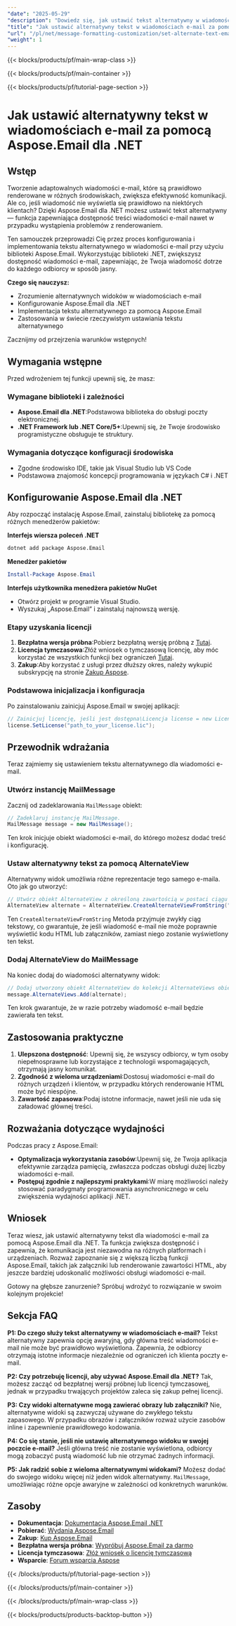 ```yaml
---
"date": "2025-05-29"
"description": "Dowiedz się, jak ustawić tekst alternatywny w wiadomościach e-mail przy użyciu Aspose.Email dla platformy .NET. Zwiększ dostępność wiadomości e-mail i kompatybilność między różnymi klientami."
"title": "Jak ustawić alternatywny tekst w wiadomościach e-mail za pomocą Aspose.Email dla .NET&#58; Kompletny przewodnik"
"url": "/pl/net/message-formatting-customization/set-alternate-text-emails-aspose-dotnet/"
"weight": 1
---
```


{{< blocks/products/pf/main-wrap-class >}}

{{< blocks/products/pf/main-container >}}

{{< blocks/products/pf/tutorial-page-section >}}
# Jak ustawić alternatywny tekst w wiadomościach e-mail za pomocą Aspose.Email dla .NET

## Wstęp

Tworzenie adaptowalnych wiadomości e-mail, które są prawidłowo renderowane w różnych środowiskach, zwiększa efektywność komunikacji. Ale co, jeśli wiadomość nie wyświetla się prawidłowo na niektórych klientach? Dzięki Aspose.Email dla .NET możesz ustawić tekst alternatywny — funkcja zapewniająca dostępność treści wiadomości e-mail nawet w przypadku wystąpienia problemów z renderowaniem.

Ten samouczek przeprowadzi Cię przez proces konfigurowania i implementowania tekstu alternatywnego w wiadomości e-mail przy użyciu biblioteki Aspose.Email. Wykorzystując biblioteki .NET, zwiększysz dostępność wiadomości e-mail, zapewniając, że Twoja wiadomość dotrze do każdego odbiorcy w sposób jasny.

**Czego się nauczysz:**
- Zrozumienie alternatywnych widoków w wiadomościach e-mail
- Konfigurowanie Aspose.Email dla .NET
- Implementacja tekstu alternatywnego za pomocą Aspose.Email
- Zastosowania w świecie rzeczywistym ustawiania tekstu alternatywnego

Zacznijmy od przejrzenia warunków wstępnych!

## Wymagania wstępne

Przed wdrożeniem tej funkcji upewnij się, że masz:

### Wymagane biblioteki i zależności
- **Aspose.Email dla .NET**:Podstawowa biblioteka do obsługi poczty elektronicznej.
- **.NET Framework lub .NET Core/5+**:Upewnij się, że Twoje środowisko programistyczne obsługuje te struktury.

### Wymagania dotyczące konfiguracji środowiska
- Zgodne środowisko IDE, takie jak Visual Studio lub VS Code
- Podstawowa znajomość koncepcji programowania w językach C# i .NET

## Konfigurowanie Aspose.Email dla .NET

Aby rozpocząć instalację Aspose.Email, zainstaluj bibliotekę za pomocą różnych menedżerów pakietów:

**Interfejs wiersza poleceń .NET**
```bash
dotnet add package Aspose.Email
```

**Menedżer pakietów**
```powershell
Install-Package Aspose.Email
```

**Interfejs użytkownika menedżera pakietów NuGet**
- Otwórz projekt w programie Visual Studio.
- Wyszukaj „Aspose.Email” i zainstaluj najnowszą wersję.

### Etapy uzyskania licencji
1. **Bezpłatna wersja próbna**:Pobierz bezpłatną wersję próbną z [Tutaj](https://releases.aspose.com/email/net/).
2. **Licencja tymczasowa**:Złóż wniosek o tymczasową licencję, aby móc korzystać ze wszystkich funkcji bez ograniczeń [Tutaj](https://purchase.aspose.com/temporary-license/).
3. **Zakup**:Aby korzystać z usługi przez dłuższy okres, należy wykupić subskrypcję na stronie [Zakup Aspose](https://purchase.aspose.com/buy).

### Podstawowa inicjalizacja i konfiguracja
Po zainstalowaniu zainicjuj Aspose.Email w swojej aplikacji:

```csharp
// Zainicjuj licencję, jeśli jest dostępna\Licencja license = new License();
license.SetLicense("path_to_your_license.lic");
```

## Przewodnik wdrażania

Teraz zajmiemy się ustawieniem tekstu alternatywnego dla wiadomości e-mail.

### Utwórz instancję MailMessage
Zacznij od zadeklarowania `MailMessage` obiekt:

```csharp
// Zadeklaruj instancję MailMessage.
MailMessage message = new MailMessage();
```

Ten krok inicjuje obiekt wiadomości e-mail, do którego możesz dodać treść i konfigurację.

### Ustaw alternatywny tekst za pomocą AlternateView
Alternatywny widok umożliwia różne reprezentacje tego samego e-maila. Oto jak go utworzyć:

```csharp
// Utwórz obiekt AlternateView z określoną zawartością w postaci ciągu znaków.
AlternateView alternate = AlternateView.CreateAlternateViewFromString("This is the alternate text.");
```

Ten `CreateAlternateViewFromString` Metoda przyjmuje zwykły ciąg tekstowy, co gwarantuje, że jeśli wiadomość e-mail nie może poprawnie wyświetlić kodu HTML lub załączników, zamiast niego zostanie wyświetlony ten tekst.

### Dodaj AlternateView do MailMessage
Na koniec dodaj do wiadomości alternatywny widok:

```csharp
// Dodaj utworzony obiekt AlternateView do kolekcji AlternateViews obiektu MailMessage.
message.AlternateViews.Add(alternate);
```

Ten krok gwarantuje, że w razie potrzeby wiadomość e-mail będzie zawierała ten tekst.

## Zastosowania praktyczne
1. **Ulepszona dostępność**: Upewnij się, że wszyscy odbiorcy, w tym osoby niepełnosprawne lub korzystające z technologii wspomagających, otrzymają jasny komunikat.
2. **Zgodność z wieloma urządzeniami**:Dostosuj wiadomości e-mail do różnych urządzeń i klientów, w przypadku których renderowanie HTML może być niespójne.
3. **Zawartość zapasowa**:Podaj istotne informacje, nawet jeśli nie uda się załadować głównej treści.

## Rozważania dotyczące wydajności
Podczas pracy z Aspose.Email:
- **Optymalizacja wykorzystania zasobów**:Upewnij się, że Twoja aplikacja efektywnie zarządza pamięcią, zwłaszcza podczas obsługi dużej liczby wiadomości e-mail.
- **Postępuj zgodnie z najlepszymi praktykami**:W miarę możliwości należy stosować paradygmaty programowania asynchronicznego w celu zwiększenia wydajności aplikacji .NET.

## Wniosek
Teraz wiesz, jak ustawić alternatywny tekst dla wiadomości e-mail za pomocą Aspose.Email dla .NET. Ta funkcja zwiększa dostępność i zapewnia, że komunikacja jest niezawodna na różnych platformach i urządzeniach. Rozważ zapoznanie się z większą liczbą funkcji Aspose.Email, takich jak załączniki lub renderowanie zawartości HTML, aby jeszcze bardziej udoskonalić możliwości obsługi wiadomości e-mail.

Gotowy na głębsze zanurzenie? Spróbuj wdrożyć to rozwiązanie w swoim kolejnym projekcie!

## Sekcja FAQ

**P1: Do czego służy tekst alternatywny w wiadomościach e-mail?**
Tekst alternatywny zapewnia opcję awaryjną, gdy główna treść wiadomości e-mail nie może być prawidłowo wyświetlona. Zapewnia, że odbiorcy otrzymają istotne informacje niezależnie od ograniczeń ich klienta poczty e-mail.

**P2: Czy potrzebuję licencji, aby używać Aspose.Email dla .NET?**
Tak, możesz zacząć od bezpłatnej wersji próbnej lub licencji tymczasowej, jednak w przypadku trwających projektów zaleca się zakup pełnej licencji.

**P3: Czy widoki alternatywne mogą zawierać obrazy lub załączniki?**
Nie, alternatywne widoki są zazwyczaj używane do zwykłego tekstu zapasowego. W przypadku obrazów i załączników rozważ użycie zasobów inline i zapewnienie prawidłowego kodowania.

**P4: Co się stanie, jeśli nie ustawię alternatywnego widoku w swojej poczcie e-mail?**
Jeśli główna treść nie zostanie wyświetlona, odbiorcy mogą zobaczyć pustą wiadomość lub nie otrzymać żadnych informacji.

**P5: Jak radzić sobie z wieloma alternatywnymi widokami?**
Możesz dodać do swojego widoku więcej niż jeden widok alternatywny. `MailMessage`, umożliwiając różne opcje awaryjne w zależności od konkretnych warunków.

## Zasoby
- **Dokumentacja**: [Dokumentacja Aspose.Email .NET](https://reference.aspose.com/email/net/)
- **Pobierać**: [Wydania Aspose.Email](https://releases.aspose.com/email/net/)
- **Zakup**: [Kup Aspose.Email](https://purchase.aspose.com/buy)
- **Bezpłatna wersja próbna**: [Wypróbuj Aspose.Email za darmo](https://releases.aspose.com/email/net/)
- **Licencja tymczasowa**: [Złóż wniosek o licencję tymczasową](https://purchase.aspose.com/temporary-license/)
- **Wsparcie**: [Forum wsparcia Aspose](https://forum.aspose.com/c/email/10)

{{< /blocks/products/pf/tutorial-page-section >}}

{{< /blocks/products/pf/main-container >}}

{{< /blocks/products/pf/main-wrap-class >}}

{{< blocks/products/products-backtop-button >}}